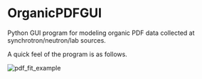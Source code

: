 # OrganicPDFGUI
Python GUI program for modeling organic PDF data collected at synchrotron/neutron/lab sources.

A quick feel of the program is as follows.

![pdf_fit_example](https://user-images.githubusercontent.com/8492535/33297682-fcef98de-d3a7-11e7-8837-0a888fab1ef5.png)

